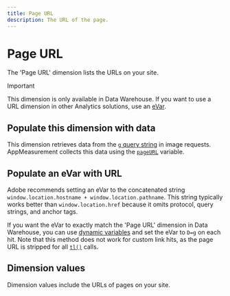 ```yaml
---
title: Page URL
description: The URL of the page.
---
```


# Page URL

The 'Page URL' dimension lists the URLs on your site.

>[!IMPORTANT]
>
>This dimension is only available in Data Warehouse. If you want to use a URL dimension in other Analytics solutions, use an [eVar](evar.md).

## Populate this dimension with data

This dimension retrieves data from the [`g` query string](/help/implement/validate/query-parameters.md) in image requests. AppMeasurement collects this data using the [`pageURL`](/help/implement/vars/page-vars/pageurl.md) variable.

## Populate an eVar with URL

Adobe recommends setting an eVar to the concatenated string `window.location.hostname + window.location.pathname`. This string typically works better than `window.location.href` because it omits protocol, query strings, and anchor tags.

If you want the eVar to exactly match the 'Page URL' dimension in Data Warehouse, you can use [dynamic variables](/help/implement/vars/page-vars/dynamic-variables.md) and set the eVar to `D=g` on each hit. Note that this method does not work for custom link hits, as the page URL is stripped for all [`tl()`](/help/implement/vars/functions/tl-method.md) calls.

## Dimension values

Dimension values include the URLs of pages on your site.
